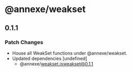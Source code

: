 # @annexe/weakset

## 0.1.1

### Patch Changes

- House all WeakSet functions under @annexe/weakset.
- Updated dependencies [undefined]
  - @annexe/weakset.isweakset@0.1.1
